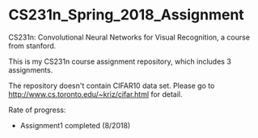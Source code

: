 # CS231n_Spring_2018_Assignment

CS231n: Convolutional Neural Networks for Visual Recognition,  a course from stanford.

This is my CS231n course assignment repository, which includes 3 assignments.

The repository doesn't contain CIFAR10 data set. Please go to http://www.cs.toronto.edu/~kriz/cifar.html for detail.

Rate of progress: 
- Assignment1 completed (8/2018)
